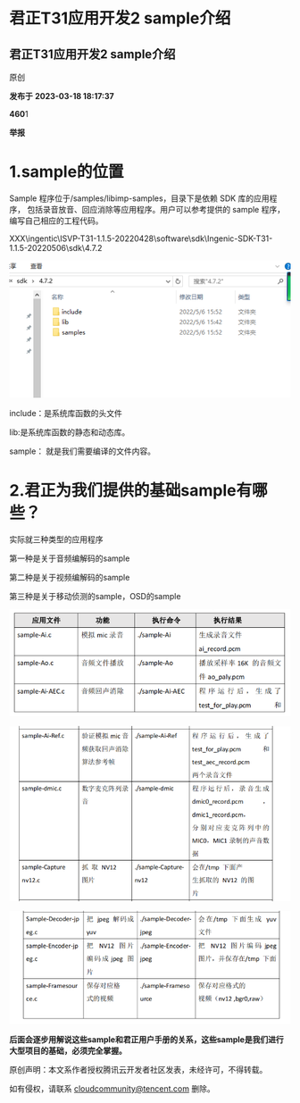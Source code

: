 # 君正T31应用开发2 sample介绍

## 君正T31应用开发2 sample介绍

原创

**发布于** **2023-03-18 18:17:37**

**460**1

**举报**

# 1.sample的位置

Sample 程序位于/samples/libimp-samples，目录下是依赖 SDK 库的应用程序， 包括录音放音、回应消除等应用程序。用户可以参考提供的 sample 程序，编写自己相应的工程代码。

XXX\ingentic\ISVP-T31-1.1.5-20220428\software\sdk\Ingenic-SDK-T31-1.1.5-20220506\sdk\4.7.2

​![](assets/net-img-6d2913682709a968e87965be9a6aad6b-20230919120645-umbwr8c.png)​

include：是系统库函数的头文件

lib:是系统库函数的静态和动态库。

sample： 就是我们需要编译的文件内容。

# 2.君正为我们提供的基础sample有哪些？

实际就三种类型的应用程序

第一种是关于音频编解码的sample

第二种是关于视频编解码的sample

第三种是关于移动侦测的sample，OSD的sample

​![](assets/net-img-bbcbcd3464e9ddaae73f48ae73bbc528-20230919120646-cqc081h.png)​

​![](assets/net-img-061df27c3045846c7fbf1ae73de5b1b9-20230919120646-63azjba.png)​

​![](assets/net-img-c3a544180aba33890ed6b3a50b6f4794-20230919120646-i8f4tkt.png)​

**后面会逐步用解说这些sample和君正用户手册的关系，这些sample是我们进行大型项目的基础，必须完全掌握。**

原创声明：本文系作者授权腾讯云开发者社区发表，未经许可，不得转载。

如有侵权，请联系 [cloudcommunity@tencent.com](mailto:cloudcommunity@tencent.com) 删除。
